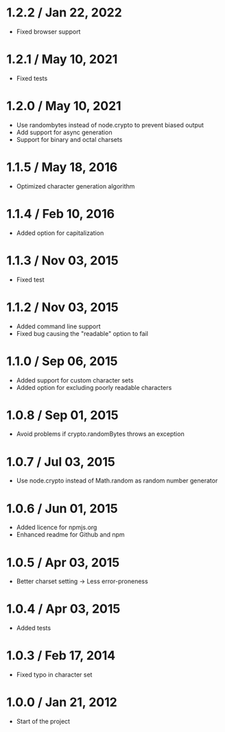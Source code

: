 1.2.2 / Jan 22, 2022
==================
  * Fixed browser support

1.2.1 / May 10, 2021
==================
  * Fixed tests

1.2.0 / May 10, 2021
==================
  * Use randombytes instead of node.crypto to prevent biased output
  * Add support for async generation
  * Support for binary and octal charsets

1.1.5 / May 18, 2016
==================
  * Optimized character generation algorithm

1.1.4 / Feb 10, 2016
==================
  * Added option for capitalization

1.1.3 / Nov 03, 2015
==================
  * Fixed test

1.1.2 / Nov 03, 2015
==================
  * Added command line support
  * Fixed bug causing the "readable" option to fail

1.1.0 / Sep 06, 2015
==================
  * Added support for custom character sets
  * Added option for excluding poorly readable characters

1.0.8 / Sep 01, 2015
==================
  * Avoid problems if crypto.randomBytes throws an exception

1.0.7 / Jul 03, 2015
==================
  * Use node.crypto instead of Math.random as random number generator

1.0.6 / Jun 01, 2015
==================
  * Added licence for npmjs.org
  * Enhanced readme for Github and npm

1.0.5 / Apr 03, 2015
==================
  * Better charset setting → Less error-proneness

1.0.4 / Apr 03, 2015
==================
  * Added tests

1.0.3 / Feb 17, 2014
==================
  * Fixed typo in character set

1.0.0 / Jan 21, 2012
==================
  * Start of the project